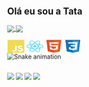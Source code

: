 ## Olá eu sou a Tata


<a href="https://github.com/anuraghazra/github-readme-stats">
  <img height=200 align="center" src="https://github-readme-stats.vercel.app/api?username=tata-oliver-dev&show_icons=true&theme=tokyonight" />
  <img height=200 align="center" src="https://github-readme-stats.vercel.app/api/top-langs?username=tata-oliver-dev&show_icons=true&theme=tokyonight" />
</a>

<div style="display: inline_block"><br>
  <img align="center" alt="Tata-Js" height="30" width="40" src="https://raw.githubusercontent.com/devicons/devicon/master/icons/javascript/javascript-plain.svg">
  <img align="center" alt="Tata-React" height="30" width="40" src="https://raw.githubusercontent.com/devicons/devicon/master/icons/react/react-original.svg">
  <img align="center" alt="Tata-HTML" height="30" width="40" src="https://raw.githubusercontent.com/devicons/devicon/master/icons/html5/html5-original.svg">
  <img align="center" alt="Tata-CSS" height="30" width="40" src="https://raw.githubusercontent.com/devicons/devicon/master/icons/css3/css3-original.svg">
</div>

 <div>
   <img src="https://raw.githubusercontent.com/tata-oliver-dev/gitrepo/output/snake.svg" alt="Snake animation" />
 </div>
 
 ##
 
<div> 
  <a href="https://www.youtube.com/@meuqueridouniverso" target="_blank"><img src="https://img.shields.io/badge/YouTube-FF0000?style=flat&logo=youtube&logoColor=white" target="_blank"></a>
  <a href="https://instagram.com/tata.oliver" target="_blank"><img src="https://img.shields.io/badge/-Instagram-%23E4405F?style=flat&logo=instagram&logoColor=purple" target="_blank"></a>
  <a href = "mailto:osj.thalita@gmail.com"><img src="https://img.shields.io/badge/-Gmail-%23333?style=flat&logo=gmail&logoColor=red" target="_blank"></a>
  <a href="https://www.linkedin.com/in/thalitaoliveira-dev/" target="_blank"><img src="https://img.shields.io/badge/-LinkedIn-%230077B5?style=flat&logo=linkedin&logoColor=white" target="_blank"></a> 
  
</div>
